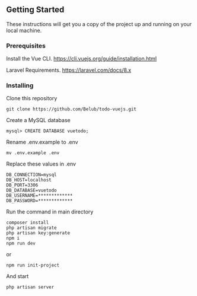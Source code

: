 ## Getting Started

These instructions will get you a copy of the project up and running on your local machine.

### Prerequisites

Install the Vue CLI.
https://cli.vuejs.org/guide/installation.html

Laravel Requirements. https://laravel.com/docs/8.x

### Installing

Clone this repository

```
git clone https://github.com/Belub/todo-vuejs.git
```

Create a MySQL database

```
mysql> CREATE DATABASE vuetodo;
```

Rename .env.example to .env
```
mv .env.example .env
```

Replace these values in .env
```
DB_CONNECTION=mysql
DB_HOST=localhost
DB_PORT=3306
DB_DATABASE=vuetodo
DB_USERNAME=*************
DB_PASSWORD=*************
```

Run the command in main directory

```
composer install
php artisan migrate
php artisan key:generate
npm i 
npm run dev
```
or
```
npm run init-project
```

And start

```
php artisan server
```